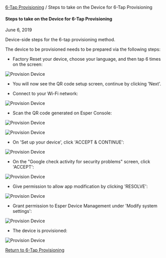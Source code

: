 [6-Tap Provisioning](../index.html) / Steps to take on the Device for 6-Tap Provisioning

#### Steps to take on the Device for 6-Tap Provisioning

June 6, 2019

Device-side steps for the 6-tap provisioning method.

The device to be provisioned needs to be prepared via the following steps:

*   Factory Reset your device, choose your language, and then tap 6 times on the screen:

![Provision Device](https://documentation-media.s3.amazonaws.com/images/1_ProD.width-800.png?AWSAccessKeyId=AKIAJHOTEM5S4GAN2SGA&Signature=BeQQ29CDI8jleKENcKT%2BgrFlRow%3D&Expires=1559913436)

*   You will now see the QR code setup screen, continue by clicking 'Next'.

*   Connect to your Wi-Fi network:

![Provision Device](https://documentation-media.s3.amazonaws.com/images/3_PD.width-800.png?AWSAccessKeyId=AKIAJHOTEM5S4GAN2SGA&Signature=hCb3HcJkKSzkKR9yt4gkonabTBQ%3D&Expires=1559913436)

*   Scan the QR code generated on Esper Console:

![Provision Device](https://documentation-media.s3.amazonaws.com/images/13_PD.width-800.png?AWSAccessKeyId=AKIAJHOTEM5S4GAN2SGA&Signature=Smi2wQx%2FR8m8wX6PnuI0kUWDlXU%3D&Expires=1559913436)

![Provision Device](https://documentation-media.s3.amazonaws.com/images/13.1_PD.width-800.png?AWSAccessKeyId=AKIAJHOTEM5S4GAN2SGA&Signature=ZO7PXbBwpBNOEJCEQ7ILUjiWKew%3D&Expires=1559913436)

*   On 'Set up your device', click 'ACCEPT & CONTINUE':

![Provision Device](https://documentation-media.s3.amazonaws.com/images/12_PD.width-800.png?AWSAccessKeyId=AKIAJHOTEM5S4GAN2SGA&Signature=LGtM6DED3OHEiOdRMjXWxY8gQ%2B8%3D&Expires=1559913436)

*   On the "Google check activity for security problems" screen, click 'ACCEPT':

![Provision Device](https://documentation-media.s3.amazonaws.com/images/14.1_PD.width-800.png?AWSAccessKeyId=AKIAJHOTEM5S4GAN2SGA&Signature=XtM0sHBugakD%2Fjm%2BfHLHdciQPvo%3D&Expires=1559913436)

*   Give permission to allow app modification by clicking 'RESOLVE':

![Provision Device](https://documentation-media.s3.amazonaws.com/images/16_PD.width-800.png?AWSAccessKeyId=AKIAJHOTEM5S4GAN2SGA&Signature=S%2BI%2FkqtHaw5ShZxk75j80M7FyUc%3D&Expires=1559913436)

*   Grant permission to Esper Device Management under 'Modify system settings':

![Provision Device](https://documentation-media.s3.amazonaws.com/images/18_PD.width-800.png?AWSAccessKeyId=AKIAJHOTEM5S4GAN2SGA&Signature=qfoOwdIYI6kGGUBr6vKNjFvis4Q%3D&Expires=1559913436)

*   The device is provisioned:

![Provision Device](https://documentation-media.s3.amazonaws.com/images/100.width-800.png?AWSAccessKeyId=AKIAJHOTEM5S4GAN2SGA&Signature=LSk5mpc1eqQuB0Eb2WwfMfYxIQ4%3D&Expires=1559913436)

[Return to 6-Tap Provisioning](../index.html)